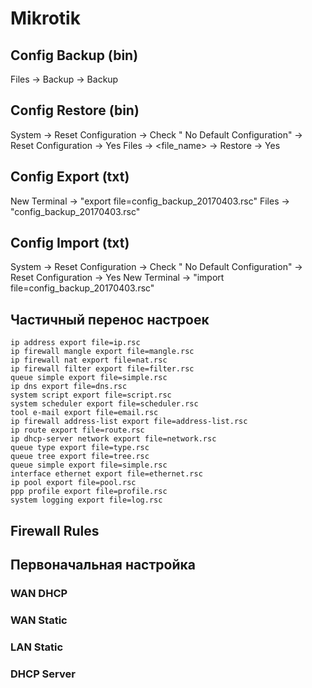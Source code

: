 # Mikrotik
## Config Backup (bin)
Files -> Backup -> Backup

## Config Restore (bin)
System -> Reset Configuration -> Check " No Default Configuration" -> Reset Configuration -> Yes
Files -> <file_name> -> Restore -> Yes

## Config Export (txt)
New Terminal -> "export file=config_backup_20170403.rsc"
Files -> "config_backup_20170403.rsc"

## Config Import (txt)
System -> Reset Configuration -> Check " No Default Configuration" -> Reset Configuration -> Yes
New Terminal -> "import file=config_backup_20170403.rsc"

## Частичный перенос настроек
```
ip address export file=ip.rsc
ip firewall mangle export file=mangle.rsc
ip firewall nat export file=nat.rsc
ip firewall filter export file=filter.rsc
queue simple export file=simple.rsc
ip dns export file=dns.rsc
system script export file=script.rsc
system scheduler export file=scheduler.rsc
tool e-mail export file=email.rsc
ip firewall address-list export file=address-list.rsc
ip route export file=route.rsc
ip dhcp-server network export file=network.rsc
queue type export file=type.rsc
queue tree export file=tree.rsc
queue simple export file=simple.rsc
interface ethernet export file=ethernet.rsc
ip pool export file=pool.rsc
ppp profile export file=profile.rsc
system logging export file=log.rsc
```

## Firewall Rules

## Первоначальная настройка
### WAN DHCP
### WAN Static
### LAN Static
### DHCP Server
